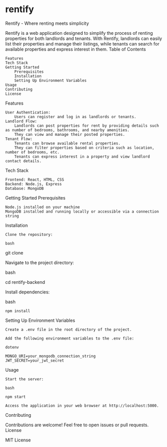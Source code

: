# rentify
Rentify - Where renting meets simplicity

Rentify is a web application designed to simplify the process of renting properties for both landlords and tenants. With Rentify, landlords can easily list their properties and manage their listings, while tenants can search for available properties and express interest in them.
Table of Contents

    Features
    Tech Stack
    Getting Started
        Prerequisites
        Installation
        Setting Up Environment Variables
    Usage
    Contributing
    License

Features

    User Authentication:
        Users can register and log in as landlords or tenants.
    Landlord Flow:
        Landlords can post properties for rent by providing details such as number of bedrooms, bathrooms, and nearby amenities.
        They can view and manage their posted properties.
    Tenant Flow:
        Tenants can browse available rental properties.
        They can filter properties based on criteria such as location, number of bedrooms, etc.
        Tenants can express interest in a property and view landlord contact details.

Tech Stack

    Frontend: React, HTML, CSS
    Backend: Node.js, Express
    Database: MongoDB

Getting Started
Prerequisites

    Node.js installed on your machine
    MongoDB installed and running locally or accessible via a connection string

Installation

    Clone the repository:

    bash

git clone <repository-url>

Navigate to the project directory:

bash

cd rentify-backend

Install dependencies:

bash

    npm install

Setting Up Environment Variables

    Create a .env file in the root directory of the project.

    Add the following environment variables to the .env file:

    dotenv

    MONGO_URI=your_mongodb_connection_string
    JWT_SECRET=your_jwt_secret

Usage

    Start the server:

    bash

    npm start

    Access the application in your web browser at http://localhost:5000.

Contributing

Contributions are welcome! Feel free to open issues or pull requests.
License

MIT License
